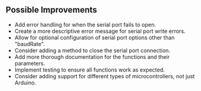 ## Possible Improvements

- Add error handling for when the serial port fails to open.
- Create a more descriptive error message for serial port write errors.
- Allow for optional configuration of serial port options other than "baudRate".
- Consider adding a method to close the serial port connection.
- Add more thorough documentation for the functions and their parameters.
- Implement testing to ensure all functions work as expected.
- Consider adding support for different types of microcontrollers, not just Arduino.